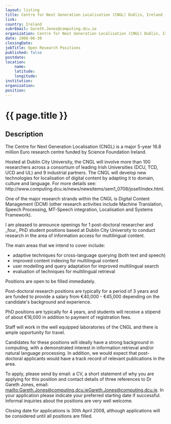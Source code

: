 ```yaml
---
layout: listing
title: Centre for Next Generation Localisation (CNGL) Dublin, Ireland - Open Research Positions
link:
country: Ireland
subrEmail: Gareth.Jones@computing.dcu.ie
organization: Centre for Next Generation Localisation (CNGL) Dublin, Ireland 
date: 2008-06-30
closingDate: 
jobTitle: Open Research Positions
published: false
postdate:
location:
    name: 
    latitude: 
    longitude: 
institution: 
organization: 
position: 
--- 
```



# {{ page.title }}

## Description




<p>The Centre for Next Generation Localisation (CNGL) is a major 5-year 16.8 million Euro research centre funded by Science Foundation Ireland.
</p>
<p>
Hosted at Dublin City University, the CNGL will involve more than 100 researchers across a consortium of leading Irish Universities (DCU, TCD, UCD and UL) and 9 industrial partners. The CNGL will develop new technologies for localisation of digital content by adapting it to domain, culture and language.  For more details see: <http://www.computing.dcu.ie/news/newsitems/sem1_0708/josef/index.html>http://www.computing.dcu.ie/news/newsitems/sem1_0708/josef/index.html.
</p>
<p>
One of the major research strands within the CNGL is Digital Content Management (DCM) (other research activities include Machine Translation, Speech Processing, MT-Speech integration, Localisation and Systems Framework).
</p>
<p>
I am pleased to announce openings for 1 post-doctoral researcher and _four_ PhD student positions based at Dublin City University to conduct research in the area of information access for multilingual content.
</p>
<p>
The main areas that we intend to cover include:
<ul>
<li>adaptive techniques for cross-language querying (both text and speech)</li>
<li>improved content indexing for multilingual content</li>
<li>user modelling and query adaptation for improved multilingual search</li>
<li>evaluation of techniques for multilingual retrieval</li>
</ul>
</p>
<p>

Positions are open to be filled immediately.
</p>
<p>

Post-doctoral research positions are typically for a period of 3 years and are funded to provide a salary from €40,000 - €45,000 depending on the candidate's background and experience.
</p>
<p>

PhD positions are typically for 4 years, and students will receive a stipend of about €16,000 in addition to payment of registration fees.
</p>
<p>

Staff will work in the well equipped laboratories of the CNGL and there is ample opportunity for travel.
</p>
<p>

Candidates for these positions will ideally have a strong background in computing, with a demonstrated interest in information retrieval and/or natural language processing.  In addition, we would expect that post-doctoral applicants would have a track record of relevant publications in the area.
</p>
<p>

To apply, please send by email: a CV, a short statement of why you are applying for this position and contact details of three references to Dr Gareth Jones, email: <mailto:Gareth.Jones@computing.dcu.ie>Gareth.Jones@computing.dcu.ie. In your application please indicate your preferred starting date if successful. Informal inquiries about the positions are very well welcome.
</p>
<p>
Closing date for applications is 30th April 2008, although applications will be considered until all positions are filled.
</p>
